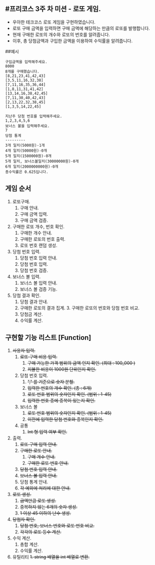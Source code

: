 #프리코스 3주 차 미션 - 로또 게임.
-------------------------------------------
* 우아한 테크코스 로또 게임을 구현하였습니다.
* 로또 구매 금액을 입력하면 구매 금액에 해당하는 만큼의 로또를 발행합니다.
* 현재 구매한 로또의 개수와 로또의 번호를 알려줍니다.
* 이후, 총 당첨금액과 구입한 금액을 이용하여 수익률을 알려줍니다.

##예시
```
구입금액을 입력해주세요.
8000
8개를 구매했습니다.
[8,21,23,41,42,43]
[3,5,11,16,32,38]
[7,11,16,35,36,44]
[1,8,11,31,41,42]
[13,14,16,38,42,45]
[7,11,30,40,42,43]
[2,13,22,32,38,45]
[1,3,5,14,22,45]

지난주 당첨 번호를 입력해주세요.
1,2,3,4,5,6
보너스 볼을 입력해주세요.
7
당첨 통계
---------
3개 일치(5000원)-1개
4개 일치(50000원)-0개
5개 일치(1500000원)-0개
5개 일치, 보너스볼일치(30000000원)-0개
6개 일치(2000000000원)-0개
총수익률은 0.625입니다.
```

## 게임 순서
1. 로또구매.  
    1. 구매 안내.
    2. 구매 금액 입력.
    3. 구매 금액 검증.
2. 구매한 로또 개수, 번호 확인.
    1. 구매한 개수 안내.
    2. 구매한 로또의 번호 출력.
    3. 로또 번호 랜덤 생성.
3. 당첨 번호 입력.
    1. 당첨 번호 입력 안내.
    2. 당첨 번호 입력.
    3. 당첨 번호 검증.
4. 보너스 볼 입력.
    1. 보너스 볼 입력 안내.
    2. 보너스 볼 검증 기능.
5. 당첨 결과 확인.
    1. 당첨 결과 안내.
    2. 구매한 로또의 결과 집계.
        3. 구매한 로또의 번호와 당첨 번호 비교.
    3. 당첨금 계산.
    4. 수익률 계산.
    
    
## 구현할 기능 리스트 [Function]
1. ~~사용자 입력.~~
    1. ~~로또 구매 비용 입력.~~
        1. ~~구매 가능한 가격 범위의 금액 인지 확인. (최대 : 100_000 )~~
        2. ~~지불한 비용이 1000원 단위인지 확인.~~
    2. 당첨 번호 입력.
        1. ~~"," 를 기준으로 숫자 분할.~~
        2. ~~입력한 번호의 개수 확인. (총 : 6개)~~
        3. ~~로또 번호 범위의 숫자인지 확인. (범위 : 1-45)~~
        4. ~~입력한 번호 중에 중복이 있는지 확인.~~
    3. 보너스 볼
        1. ~~로또 번호 범위의 숫자인지 확인. (범위 : 1-45)~~
        2. ~~이전에 입력한 당첨 번호와 중복인지 확인.~~
    4. 공통 
        1. ~~Int 형 입력 여부 확인.~~
2. 출력.
    1. ~~로또 구매 입력 안내.~~
    2. ~~구매한 로또 안내.~~
        1. ~~구매 개수 안내.~~
        2. ~~구매한 로또 번호 안내.~~
    3. ~~당첨 번호 입력 안내.~~
    4. ~~보너스 볼 입력 안내.~~
    5. 당첨 통계 안내.
    6. ~~각 예외에 처리에 대한 안내.~~
2. ~~로또 생성.~~
    1. ~~금액만큼 로또 생성.~~
    2. ~~중복하지 않는 6개의 숫자 생성.~~
    3. ~~1 이상 45 이하의 난수 생성.~~
3. ~~당첨자 확인.~~
    1. ~~당첨 번호, 보너스 번호와 로또 번호 비교.~~
    2. ~~각각의 로또 등수 계산.~~
4. 수익 계산.
    1. 총합 계산.
    2. 수익률 계산.
5. 유틸리티
    ~~1. string 배열을 int 배열로 변환.~~

